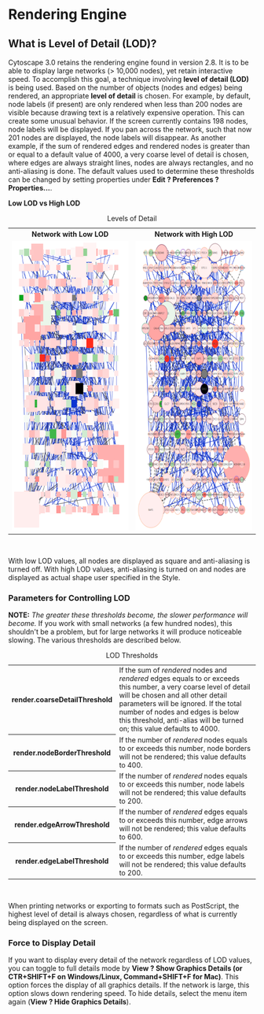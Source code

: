 Rendering Engine
================

What is Level of Detail (LOD)?
------------------------------

Cytoscape 3.0 retains the rendering engine found in version 2.8. It is
to be able to display large networks (> 10,000 nodes), yet retain
interactive speed. To accomplish this goal, a technique involving
**level of detail (LOD)** is being used. Based on the number of objects
(nodes and edges) being rendered, an appropriate **level of detail** is
chosen. For example, by default, node labels (if present) are only
rendered when less than 200 nodes are visible because drawing text is a
relatively expensive operation. This can create some unusual behavior.
If the screen currently contains 198 nodes, node labels will be
displayed. If you pan across the network, such that now 201 nodes are
displayed, the node labels will disappear. As another example, if the
sum of rendered edges and rendered nodes is greater than or equal to a
default value of 4000, a very coarse level of detail is chosen, where
edges are always straight lines, nodes are always rectangles, and no
anti-aliasing is done. The default values used to determine these
thresholds can be changed by setting properties under **Edit ?
Preferences ? Properties...**.

**Low LOD vs High LOD**

<table cellspacing="0">
<caption>Levels of Detail</caption>
<tbody>
<tr> <th class="center">Network with <b>Low</b> LOD</th>                                                            <th class="center">Network with <b>High</b> LOD</th>                                                       </tr>
<tr> <td class="center left"><img src="_static/images/Rendering_Engine/LowLOD.png" height="589" width="336" /></td> <td class="center"><img src="_static/images/Rendering_Engine/HighLOD.png" height="589" width="336" /></td> </tr>
</tbody>
</table>
<br>

With low LOD values, all nodes are displayed as square and anti-aliasing
is turned off. With high LOD values, anti-aliasing is turned on and
nodes are displayed as actual shape user specified in the Style.

### Parameters for Controlling LOD

**NOTE:** *The greater these thresholds become, the slower performance
will become.* If you work with small networks (a few hundred nodes),
this shouldn't be a problem, but for large networks it will produce
noticeable slowing. The various thresholds are described below.

<table cellspacing="0">
<caption>LOD Thresholds</caption>
<tr> <th class="spec">render.coarseDetailThreshold</th>  <td class="">If the sum of <i>rendered</i> nodes and <i>rendered</i> edges equals to or exceeds this number, a very coarse level of detail will be chosen and all other detail parameters will be ignored. If the total number of nodes and edges is below this threshold, anti-alias will be turned on; this value defaults to 4000.</td> </tr>
<tr> <th class="specalt">render.nodeBorderThreshold</th> <td class="alt">If the number of <i>rendered</i> nodes equals to or exceeds this number, node borders will not be rendered; this value defaults to 400.</td>  </tr>
<tr> <th class="spec">render.nodeLabelThreshold</th>     <td class="">If the number of <i>rendered</i> nodes equals to or exceeds this number, node labels will not be rendered; this value defaults to 200.</td>      </tr>
<tr> <th class="specalt">render.edgeArrowThreshold</th>  <td class="alt">If the number of <i>rendered</i> edges equals to or exceeds this number, edge arrows will not be rendered; this value defaults to 600.</td>   </tr>
<tr> <th class="spec">render.edgeLabelThreshold</th>     <td class="">If the number of <i>rendered</i> edges equals to or exceeds this number, edge labels will not be rendered; this value defaults to 200.</td>      </tr>
</table>
<br>

When printing networks or exporting to formats such as PostScript, the
highest level of detail is always chosen, regardless of what is
currently being displayed on the screen.

### Force to Display Detail

If you want to display every detail of the network regardless of LOD
values, you can toggle to full details mode by **View ? Show Graphics
Details (or CTR+SHIFT+F on Windows/Linux, Command+SHIFT+F for Mac)**.
This option forces the display of all graphics details. If the network
is large, this option slows down rendering speed. To hide details,
select the menu item again (**View ? Hide Graphics Details**).
